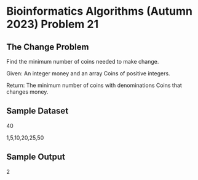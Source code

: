 # Bioinformatics Algorithms (Autumn 2023) Problem 21


##  The Change Problem

Find the minimum number of coins needed to make change.

Given: An integer money and an array Coins of positive integers.

Return: The minimum number of coins with denominations Coins that changes money.


## Sample Dataset

40

1,5,10,20,25,50


## Sample Output

2

